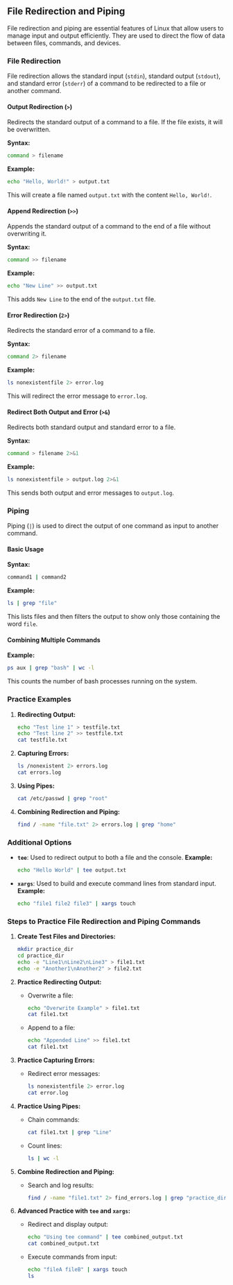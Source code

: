 ## File Redirection and Piping

File redirection and piping are essential features of Linux that allow users to manage input and output efficiently. They are used to direct the flow of data between files, commands, and devices.

### File Redirection
File redirection allows the standard input (`stdin`), standard output (`stdout`), and standard error (`stderr`) of a command to be redirected to a file or another command.

#### Output Redirection (`>`)
Redirects the standard output of a command to a file. If the file exists, it will be overwritten.

**Syntax:**
```bash
command > filename
```

**Example:**
```bash
echo "Hello, World!" > output.txt
```
This will create a file named `output.txt` with the content `Hello, World!`.

#### Append Redirection (`>>`)
Appends the standard output of a command to the end of a file without overwriting it.

**Syntax:**
```bash
command >> filename
```

**Example:**
```bash
echo "New Line" >> output.txt
```
This adds `New Line` to the end of the `output.txt` file.

#### Error Redirection (`2>`)
Redirects the standard error of a command to a file.

**Syntax:**
```bash
command 2> filename
```

**Example:**
```bash
ls nonexistentfile 2> error.log
```
This will redirect the error message to `error.log`.

#### Redirect Both Output and Error (`>&`)
Redirects both standard output and standard error to a file.

**Syntax:**
```bash
command > filename 2>&1
```

**Example:**
```bash
ls nonexistentfile > output.log 2>&1
```
This sends both output and error messages to `output.log`.

### Piping
Piping (`|`) is used to direct the output of one command as input to another command.

#### Basic Usage
**Syntax:**
```bash
command1 | command2
```

**Example:**
```bash
ls | grep "file"
```
This lists files and then filters the output to show only those containing the word `file`.

#### Combining Multiple Commands
**Example:**
```bash
ps aux | grep "bash" | wc -l
```
This counts the number of bash processes running on the system.

### Practice Examples
1. **Redirecting Output:**
   ```bash
   echo "Test line 1" > testfile.txt
   echo "Test line 2" >> testfile.txt
   cat testfile.txt
   ```

2. **Capturing Errors:**
   ```bash
   ls /nonexistent 2> errors.log
   cat errors.log
   ```

3. **Using Pipes:**
   ```bash
   cat /etc/passwd | grep "root"
   ```

4. **Combining Redirection and Piping:**
   ```bash
   find / -name "file.txt" 2> errors.log | grep "home"
   ```

### Additional Options
- **`tee`**: Used to redirect output to both a file and the console.
  **Example:**
  ```bash
  echo "Hello World" | tee output.txt
  ```
- **`xargs`**: Used to build and execute command lines from standard input.
  **Example:**
  ```bash
  echo "file1 file2 file3" | xargs touch
  ```

### Steps to Practice File Redirection and Piping Commands

1. **Create Test Files and Directories:**
   ```bash
   mkdir practice_dir
   cd practice_dir
   echo -e "Line1\nLine2\nLine3" > file1.txt
   echo -e "Another1\nAnother2" > file2.txt
   ```

2. **Practice Redirecting Output:**
   - Overwrite a file:
     ```bash
     echo "Overwrite Example" > file1.txt
     cat file1.txt
     ```
   - Append to a file:
     ```bash
     echo "Appended Line" >> file1.txt
     cat file1.txt
     ```

3. **Practice Capturing Errors:**
   - Redirect error messages:
     ```bash
     ls nonexistentfile 2> error.log
     cat error.log
     ```

4. **Practice Using Pipes:**
   - Chain commands:
     ```bash
     cat file1.txt | grep "Line"
     ```
   - Count lines:
     ```bash
     ls | wc -l
     ```

5. **Combine Redirection and Piping:**
   - Search and log results:
     ```bash
     find / -name "file1.txt" 2> find_errors.log | grep "practice_dir"
     ```

6. **Advanced Practice with `tee` and `xargs`:**
   - Redirect and display output:
     ```bash
     echo "Using tee command" | tee combined_output.txt
     cat combined_output.txt
     ```
   - Execute commands from input:
     ```bash
     echo "fileA fileB" | xargs touch
     ls
     ```
